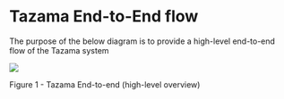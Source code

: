 # Tazama End-to-End flow

The purpose of the below diagram is to provide a high-level end-to-end flow of the Tazama system

![](../../../images/High-level_Actio_end-to-end_flow.png)

Figure 1 - Tazama End-to-end (high-level overview)
